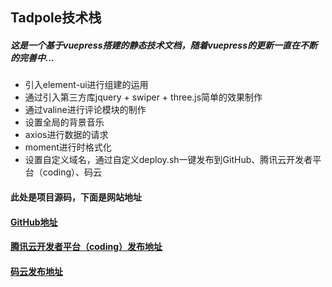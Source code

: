 ## Tadpole技术栈
##### 这是一个基于vuepress搭建的静态技术文档，随着vuepress的更新一直在不断的完善中...
- 引入element-ui进行组建的运用
- 通过引入第三方库jquery + swiper + three.js简单的效果制作
- 通过valine进行评论模块的制作
- 设置全局的背景音乐
- axios进行数据的请求
- moment进行时格式化
- 设置自定义域名，通过自定义deploy.sh一键发布到GitHub、腾讯云开发者平台（coding）、码云
#### 此处是项目源码，下面是网站地址
#### [GitHub地址](https://istack.site)
#### [腾讯云开发者平台（coding）发布地址](https://mrchen1521620063.coding.me)
#### [码云发布地址](https://tadpolestack.gitee.io)